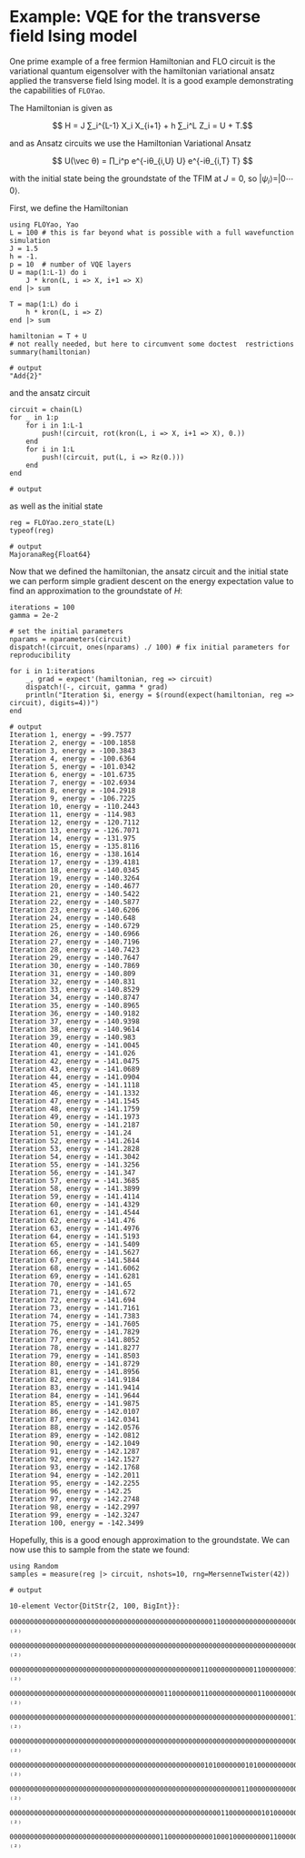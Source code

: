 # Example: VQE for the transverse field Ising model

One prime example of a free fermion Hamiltonian and FLO circuit is 
the variational quantum eigensolver with the hamiltonian variational ansatz 
applied  the transverse field Ising model. It is a good example demonstrating
the capabilities of `FLOYao`.

The Hamiltonian is given as 
```math
    H = J ∑_i^{L-1} X_i X_{i+1} + h ∑_i^L Z_i = U + T.
```
and as Ansatz circuits we use the Hamiltonian Variational Ansatz
```math
    U(\vec θ) = ∏_i^p e^{-iθ_{i,U} U} e^{-iθ_{i,T} T} 
```
with the initial state being the groundstate of the TFIM at $J = 0$, so $|ψ_i⟩ = |0 ⋯ 0⟩$.

First, we define the Hamiltonian

```jldoctest tfimvqe
using FLOYao, Yao
L = 100 # this is far beyond what is possible with a full wavefunction simulation
J = 1.5 
h = -1.
p = 10  # number of VQE layers
U = map(1:L-1) do i
    J * kron(L, i => X, i+1 => X)
end |> sum

T = map(1:L) do i
    h * kron(L, i => Z)
end |> sum

hamiltonian = T + U
# not really needed, but here to circumvent some doctest  restrictions
summary(hamiltonian)

# output
"Add{2}"
```


and the ansatz circuit

```jldoctest tfimvqe; output=false
circuit = chain(L)
for _ in 1:p
    for i in 1:L-1
        push!(circuit, rot(kron(L, i => X, i+1 => X), 0.))
    end
    for i in 1:L
        push!(circuit, put(L, i => Rz(0.)))
    end
end

# output
```

as well as the initial state

```jldoctest tfimvqe
reg = FLOYao.zero_state(L)
typeof(reg)

# output
MajoranaReg{Float64}
```

Now that we defined the hamiltonian, the ansatz circuit and the initial state
we can perform simple gradient descent on the energy expectation value to find
an approximation to the groundstate of $H$:


```jldoctest tfimvqe
iterations = 100
gamma = 2e-2

# set the initial parameters
nparams = nparameters(circuit)
dispatch!(circuit, ones(nparams) ./ 100) # fix initial parameters for reproducibility

for i in 1:iterations
    _, grad = expect'(hamiltonian, reg => circuit)
    dispatch!(-, circuit, gamma * grad)
    println("Iteration $i, energy = $(round(expect(hamiltonian, reg => circuit), digits=4))")
end

# output
Iteration 1, energy = -99.7577
Iteration 2, energy = -100.1858
Iteration 3, energy = -100.3843
Iteration 4, energy = -100.6364
Iteration 5, energy = -101.0342
Iteration 6, energy = -101.6735
Iteration 7, energy = -102.6934
Iteration 8, energy = -104.2918
Iteration 9, energy = -106.7225
Iteration 10, energy = -110.2443
Iteration 11, energy = -114.983
Iteration 12, energy = -120.7112
Iteration 13, energy = -126.7071
Iteration 14, energy = -131.975
Iteration 15, energy = -135.8116
Iteration 16, energy = -138.1614
Iteration 17, energy = -139.4181
Iteration 18, energy = -140.0345
Iteration 19, energy = -140.3264
Iteration 20, energy = -140.4677
Iteration 21, energy = -140.5422
Iteration 22, energy = -140.5877
Iteration 23, energy = -140.6206
Iteration 24, energy = -140.648
Iteration 25, energy = -140.6729
Iteration 26, energy = -140.6966
Iteration 27, energy = -140.7196
Iteration 28, energy = -140.7423
Iteration 29, energy = -140.7647
Iteration 30, energy = -140.7869
Iteration 31, energy = -140.809
Iteration 32, energy = -140.831
Iteration 33, energy = -140.8529
Iteration 34, energy = -140.8747
Iteration 35, energy = -140.8965
Iteration 36, energy = -140.9182
Iteration 37, energy = -140.9398
Iteration 38, energy = -140.9614
Iteration 39, energy = -140.983
Iteration 40, energy = -141.0045
Iteration 41, energy = -141.026
Iteration 42, energy = -141.0475
Iteration 43, energy = -141.0689
Iteration 44, energy = -141.0904
Iteration 45, energy = -141.1118
Iteration 46, energy = -141.1332
Iteration 47, energy = -141.1545
Iteration 48, energy = -141.1759
Iteration 49, energy = -141.1973
Iteration 50, energy = -141.2187
Iteration 51, energy = -141.24
Iteration 52, energy = -141.2614
Iteration 53, energy = -141.2828
Iteration 54, energy = -141.3042
Iteration 55, energy = -141.3256
Iteration 56, energy = -141.347
Iteration 57, energy = -141.3685
Iteration 58, energy = -141.3899
Iteration 59, energy = -141.4114
Iteration 60, energy = -141.4329
Iteration 61, energy = -141.4544
Iteration 62, energy = -141.476
Iteration 63, energy = -141.4976
Iteration 64, energy = -141.5193
Iteration 65, energy = -141.5409
Iteration 66, energy = -141.5627
Iteration 67, energy = -141.5844
Iteration 68, energy = -141.6062
Iteration 69, energy = -141.6281
Iteration 70, energy = -141.65
Iteration 71, energy = -141.672
Iteration 72, energy = -141.694
Iteration 73, energy = -141.7161
Iteration 74, energy = -141.7383
Iteration 75, energy = -141.7605
Iteration 76, energy = -141.7829
Iteration 77, energy = -141.8052
Iteration 78, energy = -141.8277
Iteration 79, energy = -141.8503
Iteration 80, energy = -141.8729
Iteration 81, energy = -141.8956
Iteration 82, energy = -141.9184
Iteration 83, energy = -141.9414
Iteration 84, energy = -141.9644
Iteration 85, energy = -141.9875
Iteration 86, energy = -142.0107
Iteration 87, energy = -142.0341
Iteration 88, energy = -142.0576
Iteration 89, energy = -142.0812
Iteration 90, energy = -142.1049
Iteration 91, energy = -142.1287
Iteration 92, energy = -142.1527
Iteration 93, energy = -142.1768
Iteration 94, energy = -142.2011
Iteration 95, energy = -142.2255
Iteration 96, energy = -142.25
Iteration 97, energy = -142.2748
Iteration 98, energy = -142.2997
Iteration 99, energy = -142.3247
Iteration 100, energy = -142.3499
```

Hopefully, this is a good enough approximation to the groundstate. We can now 
use this to sample from the state we found:

```jldoctest tfimvqe
using Random
samples = measure(reg |> circuit, nshots=10, rng=MersenneTwister(42))

# output

10-element Vector{DitStr{2, 100, BigInt}}:
 0000000000000000000000000000000000000000000000000011000000000000000000000101000000000000111100110000 ₍₂₎
 0000000000000000000000000000000000000000000000000000000000000000000000000011011001100000000000000000 ₍₂₎
 0000000000000000000000000000000000000000000000011000000000001100000000110000000000001100000110000000 ₍₂₎
 0000000000000000000000000000000000000011000000011000000000000110000000000011000000000000000011000011 ₍₂₎
 0000000000000000000000000000000000000000000000000000000000000000000001100000000000011111100000000000 ₍₂₎
 0000000000000000000000000000000000000000000000000000000000000000000000000000000000000000000011000011 ₍₂₎
 0000000000000000000000000000000000000000000000001010000000101000000000000000000000011000000000000000 ₍₂₎
 0000000000000000000000000000000000000000000000000000000001100000000000000000000000000001100000000000 ₍₂₎
 0000000000000000000000000000000000000000000000000000110000000010100000000001100000000000000011110000 ₍₂₎
 0000000000000000000000000000000000000110000000000010001000000000110000000000001100000011011000000000 ₍₂₎
```
